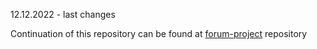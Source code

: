 12.12.2022 - last changes

Continuation of this repository can be found at [forum-project](https://github.com/lux1778/forum-project) repository
